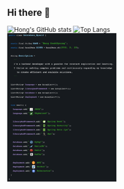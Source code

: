 ## Hi there 👋

<div>
  <img src="https://github-readme-stats.vercel.app/api?username=seokhyeong9171&show_icons=true&theme=radical" alt="Hong's GitHub stats" height="160" />
  <img src="https://github-readme-stats.vercel.app/api/top-langs/?username=seokhyeong9171&layout=compact&theme=radical" alt="Top Langs" height="160" />
</div>

<img src="./resource/info.png" width="50%">

